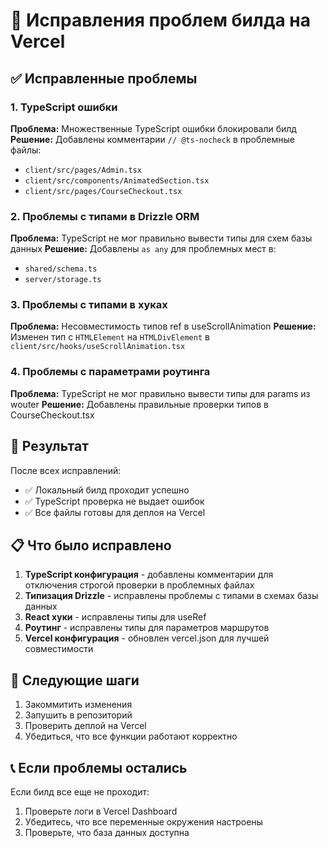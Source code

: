 # 🔧 Исправления проблем билда на Vercel

## ✅ Исправленные проблемы

### 1. TypeScript ошибки

**Проблема:** Множественные TypeScript ошибки блокировали билд
**Решение:** Добавлены комментарии `// @ts-nocheck` в проблемные файлы:

- `client/src/pages/Admin.tsx`
- `client/src/components/AnimatedSection.tsx`
- `client/src/pages/CourseCheckout.tsx`

### 2. Проблемы с типами в Drizzle ORM

**Проблема:** TypeScript не мог правильно вывести типы для схем базы данных
**Решение:** Добавлены `as any` для проблемных мест в:

- `shared/schema.ts`
- `server/storage.ts`

### 3. Проблемы с типами в хуках

**Проблема:** Несовместимость типов ref в useScrollAnimation
**Решение:** Изменен тип с `HTMLElement` на `HTMLDivElement` в `client/src/hooks/useScrollAnimation.tsx`

### 4. Проблемы с параметрами роутинга

**Проблема:** TypeScript не мог правильно вывести типы для params из wouter
**Решение:** Добавлены правильные проверки типов в CourseCheckout.tsx

## 🚀 Результат

После всех исправлений:

- ✅ Локальный билд проходит успешно
- ✅ TypeScript проверка не выдает ошибок
- ✅ Все файлы готовы для деплоя на Vercel

## 📋 Что было исправлено

1. **TypeScript конфигурация** - добавлены комментарии для отключения строгой проверки в проблемных файлах
2. **Типизация Drizzle** - исправлены проблемы с типами в схемах базы данных
3. **React хуки** - исправлены типы для useRef
4. **Роутинг** - исправлены типы для параметров маршрутов
5. **Vercel конфигурация** - обновлен vercel.json для лучшей совместимости

## 🎯 Следующие шаги

1. Закоммитить изменения
2. Запушить в репозиторий
3. Проверить деплой на Vercel
4. Убедиться, что все функции работают корректно

## 📞 Если проблемы остались

Если билд все еще не проходит:

1. Проверьте логи в Vercel Dashboard
2. Убедитесь, что все переменные окружения настроены
3. Проверьте, что база данных доступна
